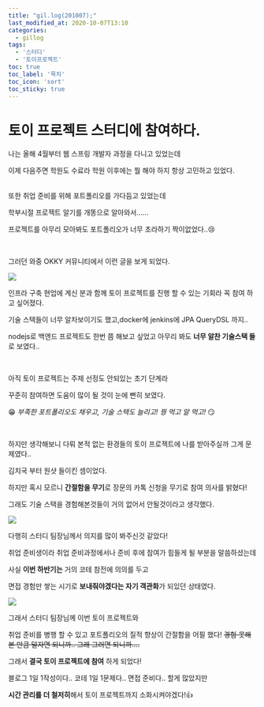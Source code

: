 ```yaml
---
title: "gil.log(201007);"
last_modified_at: 2020-10-07T13:10
categories: 
  - gillog
tags: 
  - '스터디' 
  - '토이프로젝트'
toc: true
toc_label: '목차'
toc_icon: 'sort'
toc_sticky: true
---
```


# 토이 프로젝트 스터디에 참여하다.

나는 올해 4월부터 웹 스프링 개발자 과정을 다니고 있었는데 

이제 다음주면 학원도 수료라 학원 이후에는 뭘 해야 하지 항상 고민하고 있었다.

<br>
또한 취업 준비를 위해 포트폴리오를 가다듬고 있었는데

학부시절 프로젝트 알기를 개똥으로 알아와서......

프로젝트를 아무리 모아봐도 포트폴리오가 너무 초라하기 짝이없었다..😢

<br>


그러던 와중 OKKY 커뮤니티에서 이런 글을 보게 되었다.


![](https://images.velog.io/images/gillog/post/b9a559b0-ffcf-4ecf-a6cf-82dbbd84dfff/123213123.png)


인프라 구축 현업에 계신 분과 함께 토이 프로젝트를 진행 할 수 있는  기회라 꼭 참여 하고 싶어졌다.

기술 스택들이 너무 알차보이기도 했고,docker에 jenkins에 JPA QueryDSL 까지..

nodejs로 백엔드 프로젝트도 한번 쯤 해보고 싶었고 아무리 봐도 **너무 알찬 기술스택 들**로 보였다..

<br>

아직 토이 프로젝트는 주제 선정도 안되있는 초기 단계라 

꾸준히 참여하면 도움이 많이 될 것이 눈에 뻔히 보였다.

😁 _부족한 포트폴리오도 채우고, 기술 스택도 늘리고! 꿩 먹고 알 먹고!_ 😏


<br>

하지만 생각해보니 다뤄 본적 없는 환경들의 토이 프로젝트에 나를 받아주실까 그게 문제였다..

김치국 부터 원샷 들이킨 셈이었다.


하지만 혹시 모르니 **간절함을 무기**로 장문의 카톡 신청을 무기로 참여 의사를 밝혔다!

그래도 기술 스택을 경험해본것들이 거의 없어서 안될것이라고 생각했다.

![](https://images.velog.io/images/gillog/post/02e220cd-a7ba-4633-b32a-19a85765d720/12312313.png)


다행히 스터디 팀장님께서 의지를 많이 봐주신것 같았다!

취업 준비생이라 취업 준비과정에서나 준비 후에 참여가 힘들게 될 부분을 말씀하셨는데

사실 **이번 하반기는** 거의 코테 참전에 의의를 두고 

면접 경험만 쌓는 시기로 **보내줘야겠다는 자기 객관화**가 되있던 상태였다.


![](https://images.velog.io/images/gillog/post/05d41105-cf14-4b3e-b707-395e0c967211/21312.png)

그래서 스터디 팀장님께 이번 토이 프로젝트와 

취업 준비를 병행 할 수 있고 포트폴리오의 질적 향상이 간절함을 어필 했다!
~~경험 못해본 만큼 덜자면 되니까.. 그래 그러면 되니까....~~

그래서 **결국 토이 프로젝트에 참여** 하게 되었다!



블로그 1일 1작성이다.. 코테 1일 1문제다.. 면접 준비다.. 할게 많았지만

**시간 관리를 더 철저히**해서 토이 프로젝트까지 소화시켜야겠다!👍



